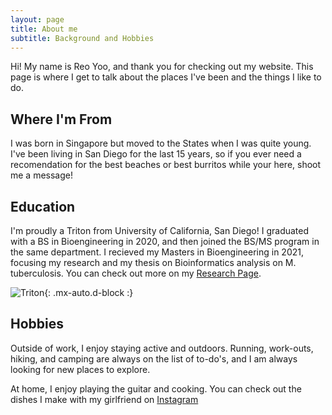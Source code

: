 ```yaml
---
layout: page
title: About me
subtitle: Background and Hobbies
---
```


Hi! My name is Reo Yoo, and thank you for checking out my website. This page is where I get to talk about the places I've been and the things I like to do.

## Where I'm From

I was born in Singapore but moved to the States when I was quite young. I've been living in San Diego for the last 15 years, so if you ever need a recomendation for the best beaches or best burritos while your here, shoot me a message!

## Education

I'm proudly a Triton from University of California, San Diego! I graduated with a BS in Bioengineering in 2020, and then joined the BS/MS program in the same department. I recieved my Masters in Bioengineering in 2021, focusing my research and my thesis on Bioinformatics analysis on M. tuberculosis. You can check out more on my [Research Page](https://scholar.google.com/citations?user=6Q81xNoAAAAJ&hl=en).

![Triton]("https://www.nicepng.com/png/detail/63-634175_ucsd-triton-logo-png.png"){: .mx-auto.d-block :}

## Hobbies

Outside of work, I enjoy staying active and outdoors. Running, work-outs, hiking, and camping are always on the list of to-do's, and I am always looking for new places to explore.

At home, I enjoy playing the guitar and cooking. You can check out the dishes I make with my girlfriend on [Instagram](https://www.instagram.com/beanandboifoodadventures/)
